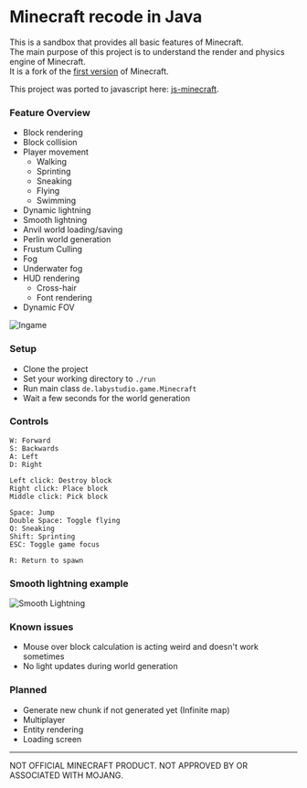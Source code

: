 # Minecraft recode in Java

This is a sandbox that provides all basic features of Minecraft.<br>
The main purpose of this project is to understand the render and physics engine of Minecraft.<br>
It is a fork of the [first version](https://github.com/thecodeofnotch/rd-131655) of Minecraft.

This project was ported to javascript here: [js-minecraft](https://github.com/LabyStudio/js-minecraft).

### Feature Overview
- Block rendering
- Block collision
- Player movement
    - Walking
    - Sprinting
    - Sneaking
    - Flying
    - Swimming
- Dynamic lightning
- Smooth lightning
- Anvil world loading/saving
- Perlin world generation
- Frustum Culling
- Fog
- Underwater fog
- HUD rendering
    - Cross-hair
    - Font rendering
- Dynamic FOV

![Ingame](.artwork/ingame.png)

### Setup
- Clone the project
- Set your working directory to ``./run``
- Run main class ``de.labystudio.game.Minecraft``
- Wait a few seconds for the world generation

### Controls
```
W: Forward
S: Backwards
A: Left
D: Right

Left click: Destroy block
Right click: Place block
Middle click: Pick block

Space: Jump
Double Space: Toggle flying
Q: Sneaking
Shift: Sprinting
ESC: Toggle game focus

R: Return to spawn
```

### Smooth lightning example
![Smooth Lightning](.artwork/smooth_lightning.png)

### Known issues
- Mouse over block calculation is acting weird and doesn't work sometimes
- No light updates during world generation

### Planned
- Generate new chunk if not generated yet (Infinite map)
- Multiplayer
- Entity rendering
- Loading screen

<hr>

NOT OFFICIAL MINECRAFT PRODUCT. NOT APPROVED BY OR ASSOCIATED WITH MOJANG.
